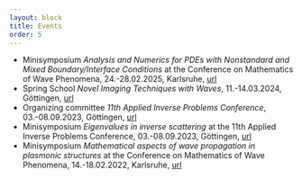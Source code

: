 ```yaml
---
layout: block
title: Events
order: 5
---
```


* Minisymposium _Analysis and Numerics for PDEs with Nonstandard and Mixed Boundary/Interface Conditions_ at the Conference on Mathematics of Wave Phenomena, 24.-28.02.2025, Karlsruhe, [url](https://conference25.waves.kit.edu/?page_id=120)
* Spring School _Novel Imaging Techniques with Waves_, 11.-14.03.2024, Göttingen, [url](https://www.uni-goettingen.de/en/679376.html)
* Organizing committee _11th Applied Inverse Problems Conference_, 03.-08.09.2023, Göttingen, [url](http://www.aip2023.de)
* Minisymposium _Eigenvalues in inverse scattering_ at the 11th Applied Inverse Problems Conference, 03.-08.09.2023, Göttingen, [url](https://www.conftool.com/aip2023/index.php?page=browseSessions&presentations=show&search=MS29)
* Minisymposium _Mathematical aspects of wave propagation in plasmonic structures_ at the Conference on Mathematics of Wave Phenomena, 14.-18.02.2022, Karlsruhe, [url](https://conference22.waves.kit.edu/?page_id=175)
